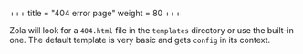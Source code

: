 +++
title = "404 error page"
weight = 80
+++

Zola will look for a `404.html` file in the `templates` directory or
use the built-in one. The default template is very basic and gets `config` in its context.
